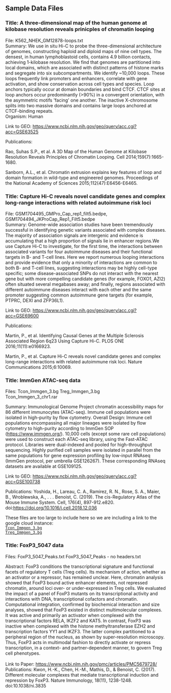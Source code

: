 ## Sample Data Files <br>

### Title: A three-dimensional map of the human genome at kilobase resolution reveals prinicples of chromatin looping <br>
File: K562_NHEK_GM12878-loops.txt <br>
Summary: We use in situ Hi-C to probe the three-dimensional architecture of genomes, constructing haploid and diploid maps of nine cell types. The densest, in human lymphoblastoid cells, contains 4.9 billion contacts, achieving 1-kilobase resolution. We find that genomes are partitioned into local domains, which are associated with distinct patterns of histone marks and segregate into six subcompartments. We identify ~10,000 loops. These loops frequently link promoters and enhancers, correlate with gene activation, and show conservation across cell types and species. Loop anchors typically occur at domain boundaries and bind CTCF. CTCF sites at loop anchors occur predominantly (>90%) in a convergent orientation, with the asymmetric motifs 'facing' one another. The inactive X-chromosome splits into two massive domains and contains large loops anchored at CTCF-binding repeats. <br>
Organism: Human <br>

Link to GEO: https://www.ncbi.nlm.nih.gov/geo/query/acc.cgi?acc=GSE63525 <br>

Publications: <br>

Rao, Suhas S.P., et al. A 3D Map of the Human Genome at Kilobase Resolution Reveals Principles of Chromatin Looping. Cell 2014;159(7):1665-1680.<br>

Sanborn, A.L., et al. Chromatin extrusion explains key features of loop and domain formation in wild-type and engineered genomes. Proceedings of the National Academy of Sciences 2015;112(47):E6456-E6465.<br>

### Title: Capture Hi-C reveals novel candidate genes and complex long-range interactions with related autoimmune risk loci
File: GSM1704495_GMPro_Cap_rep1_filt5.bedpe, GSM1704494_JKProCap_Rep1_Filt5.bedpe <br>
Summary: Genome-wide association studies have been tremendously successful in identifying genetic variants associated with complex diseases. The majority of association signals are intergenic and evidence is accumulating that a high proportion of signals lie in enhancer regions.We use Capture Hi-C to investigate, for the first time, the interactions between associated variants for four autoimmune diseases and their functional targets in B- and T-cell lines. Here we report numerous looping interactions and provide evidence that only a minority of interactions are common to both B- and T-cell lines, suggesting interactions may be highly cell-type specific; some disease-associated SNPs do not interact with the nearest gene but with more compelling candidate genes (for example, FOXO1, AZI2) often situated several megabases away; and finally, regions associated with different autoimmune diseases interact with each other and the same promoter suggesting common autoimmune gene targets (for example, PTPRC, DEXI and ZFP36L1). <br>

Link to GEO: https://www.ncbi.nlm.nih.gov/geo/query/acc.cgi?acc=GSE69600 <br>

Publications: <br>

Martin, P., et al. Identifying Causal Genes at the Multiple Sclerosis Associated Region 6q23 Using Capture Hi-C. PLOS ONE 2016;11(11):e0166923.<br>

Martin, P., et al. Capture Hi-C reveals novel candidate genes and complex long-range interactions with related autoimmune risk loci. Nature Communications 2015;6:10069.<br>

###  Title: ImmGen ATAC-seq data
Files: Tcon_Immgen_3.bg Treg_Immgen_3.bg <br>
       Tcon_Immgen_3_chr1.rar <br>

Summary: Immunological Genome Project chromatin accessibility maps for 86 different immunocytes (ATAC-seq). Immune cell populations were isolated in high-purity by flow cytometry.
Overall Design: Immune cell populations encompassing all major lineages were isolated by flow cytometry to high-purity according to ImmGen SOP (https://www.immgen.org/). 10,000 cells (except some rare cell populations) were used to construct each ATAC-seq library, using the Fast-ATAC protocol. Libraries were dual-indexed and pooled for high-throughput sequencing.
Highly purified cell samples were isolated in parallel from the same populations for gene expression profiling by low-input RNAseq (ImmGen protocol, per umbrella GSE126267). These corresponding RNAseq datasets are available at GSE109125.

Link to GEO: https://www.ncbi.nlm.nih.gov/geo/query/acc.cgi?acc=GSE100738

Publications: 
Yoshida, H., Lareau, C. A., Ramirez, R. N., Rose, S. A., Maier, B., Wroblewska, A., . . . Benoist, C. (2019). The cis-Regulatory Atlas of the Mouse Immune System. Cell, 176(4), 897-912.e820. doi:https://doi.org/10.1016/j.cell.2018.12.036

These files are too large to include here so we are including a link to the google cloud instance:<br>
[`Tcon_Immgen_3.bg`](https://storage.googleapis.com/gencode_ch_data/Sample_Data/datasets/Tcon_Immgen_3.bg)<br> 
[`Treg_Immgen_3.bg`](https://storage.googleapis.com/gencode_ch_data/Sample_Data/datasets/Treg_Immgen_3.bg)<br>

###  Title: FoxP3_5047 data
Files: FoxP3_5047_Peaks.txt
FoxP3_5047_Peaks - no headers.txt

Abstract: FoxP3 conditions the transcriptional signature and functional facets of regulatory T cells (Treg cells). Its mechanism of action, whether as an activator or a repressor, has remained unclear. Here, chromatin analysis showed that FoxP3 bound active enhancer elements, not repressed chromatin, around loci over- or under-expressed in Treg cells. We evaluated the impact of a panel of FoxP3 mutants on its transcriptional activity and interactions with DNA, transcriptional cofactors and chromatin. Computational integration, confirmed by biochemical interaction and size analyses, showed that FoxP3 existed in distinct multimolecular complexes. It was active and primarily an activator when complexed with the transcriptional factors RELA, IKZF2 and KAT5. In contrast, FoxP3 was inactive when complexed with the histone methyltransferase EZH2 and transcription factors YY1 and IKZF3. The latter complex partitioned to a peripheral region of the nucleus, as shown by super-resolution microscopy. Thus, FoxP3 acts in multimodal fashion to directly activate or repress transcription, in a context- and partner-dependent manner, to govern Treg cell phenotypes.<br> <br>
Link to Paper: https://www.ncbi.nlm.nih.gov/pmc/articles/PMC5679728/ <br>
Publications: Kwon, H.-K., Chen, H.-M., Mathis, D., & Benoist, C. (2017). Different molecular complexes that mediate transcriptional induction and repression by FoxP3. Nature Immunology, 18(11), 1238-1248. doi:10.1038/ni.3835


